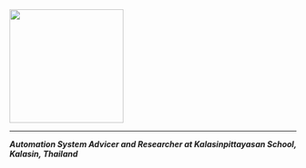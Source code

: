 <img src="https://kalasinpit.ac.th/wp-content/uploads/2019/12/kps.png" width = 200px;>
<hr>

***Automation System Advicer and Researcher at Kalasinpittayasan School, Kalasin, Thailand***

